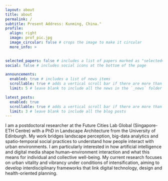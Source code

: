 ```yaml
---
layout: about
title: about
permalink: /
subtitle: Present Address: Kunming, China."
profile:
  align: right
  image: prof_pic.jpg
  image_circular: false # crops the image to make it circular
  more_info: >

    
selected_papers: false # includes a list of papers marked as "selected={true}"
social: false # includes social icons at the bottom of the page

announcements:
  enabled: true # includes a list of news items
  scrollable: true # adds a vertical scroll bar if there are more than 3 news items
  limit: 5 # leave blank to include all the news in the `_news` folder

latest_posts:
  enabled: true
  scrollable: true # adds a vertical scroll bar if there are more than 3 new posts items
  limit: 3 # leave blank to include all the blog posts
---
```


I am a postdoctoral researcher at the Future Cities Lab Global (Singapore-ETH Centre) with a PhD in Landscape Architecture from the University of Edinburgh. My work bridges landscape perception, big-data analytics and spatio-temporal social practices to understand how people interact with urban environments. I am particularly interested in how artificial intelligence and digital media shape human–environment interaction and what this means for individual and collective well-being. My current research focuses on urban vitality and vibrancy under conditions of intensification, aiming to develop interdisciplinary frameworks that link digital technology, design and health-oriented planning.
